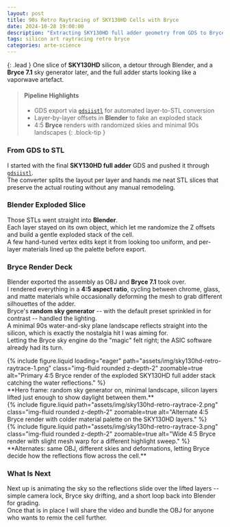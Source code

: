 ```yaml
---
layout: post
title: 90s Retro Raytracing of SKY130HD Cells with Bryce
date: 2024-10-28 19:00:00
description: "Extracting SKY130HD full adder geometry from GDS to Bryce for a 90s retro render pass."
tags: silicon art raytracing retro bryce
categories: arte-science
---
```


{: .lead }
One slice of **SKY130HD** silicon, a detour through Blender, and a **Bryce 7.1** sky generator later, and the full adder starts looking like a vaporwave artefact.

> #### Pipeline Highlights
> - GDS export via [`gdsiistl`](https://github.com/Bynaryman/gdsiistl) for automated layer-to-STL conversion  
> - Layer-by-layer offsets in **Blender** to fake an exploded stack  
> - 4:5 **Bryce** renders with randomized skies and minimal 90s landscapes
{: .block-tip }

### From GDS to STL

I started with the final **SKY130HD full adder** GDS and pushed it through [`gdsiistl`](https://github.com/Bynaryman/gdsiistl).  
The converter splits the layout per layer and hands me neat STL slices that preserve the actual routing without any manual remodeling.

### Blender Exploded Slice

Those STLs went straight into **Blender**.  
Each layer stayed on its own object, which let me randomize the Z offsets and build a gentle exploded stack of the cell.  
A few hand-tuned vertex edits kept it from looking too uniform, and per-layer materials lined up the palette before export.

### Bryce Render Deck

Blender exported the assembly as OBJ and **Bryce 7.1** took over.  
I rendered everything in a **4:5 aspect ratio**, cycling between chrome, glass, and matte materials while occasionally deforming the mesh to grab different silhouettes of the adder.  
Bryce's **random sky generator** -- with the default preset sprinkled in for contrast -- handled the lighting.  
A minimal 90s water-and-sky plane landscape reflects straight into the silicon, which is exactly the nostalgia hit I was aiming for.  
Letting the Bryce sky engine do the "magic" felt right; the ASIC software already had its turn.

<div class="row mt-4">
    <div class="col-sm mt-3 mt-md-0">
        {% include figure.liquid loading="eager" path="assets/img/sky130hd-retro-raytrace-1.png" class="img-fluid rounded z-depth-2" zoomable=true alt="Primary 4:5 Bryce render of the exploded SKY130HD full adder stack catching the water reflections." %}
    </div>
</div>
<div class="caption text-center mt-2">
    **Hero frame: random sky generator on, minimal landscape, silicon layers lifted just enough to show daylight between them.**
</div>

<div class="row mt-4">
    <div class="col-sm mt-3 mt-md-0">
        {% include figure.liquid path="assets/img/sky130hd-retro-raytrace-2.png" class="img-fluid rounded z-depth-2" zoomable=true alt="Alternate 4:5 Bryce render with colder material palette on the SKY130HD layers." %}
    </div>
    <div class="col-sm mt-3 mt-md-0">
        {% include figure.liquid path="assets/img/sky130hd-retro-raytrace-3.png" class="img-fluid rounded z-depth-2" zoomable=true alt="Wide 4:5 Bryce render with slight mesh warp for a different highlight sweep." %}
    </div>
</div>
<div class="caption text-center mt-2">
    **Alternates: same OBJ, different skies and deformations, letting Bryce decide how the reflections flow across the cell.**
</div>

### What Is Next

Next up is animating the sky so the reflections slide over the lifted layers -- simple camera lock, Bryce sky drifting, and a short loop back into Blender for grading.  
Once that is in place I will share the video and bundle the OBJ for anyone who wants to remix the cell further.
